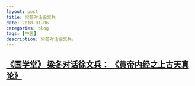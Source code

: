 ```yaml
---
layout: post
title: 梁冬对话徐文兵
date: 2018-01-06
categories: blog
tags: [中医]
description: 梁冬对话徐文兵。
---
```


## [《国学堂》 梁冬对话徐文兵： 《黄帝内经之上古天真论》](https://www.bilibili.com/video/av6209897/?from=search&seid=1611147863375217739)
